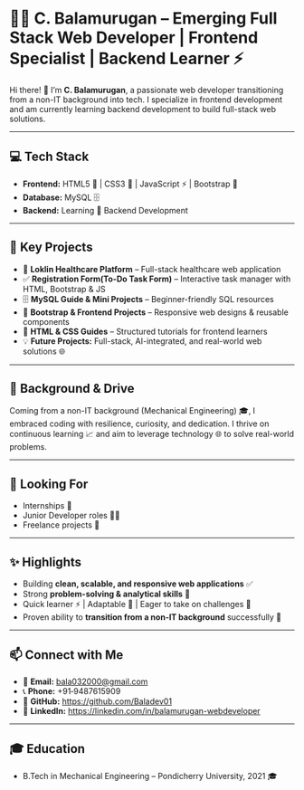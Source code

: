 # 👨‍💻 C. Balamurugan – Emerging Full Stack Web Developer | Frontend Specialist | Backend Learner ⚡

Hi there! 👋 I’m **C. Balamurugan**, a passionate web developer transitioning from a non-IT background into tech. I specialize in frontend development and am currently learning backend development to build full-stack web solutions.

---

## 💻 Tech Stack

- **Frontend:** HTML5 📝 | CSS3 🎨 | JavaScript ⚡ | Bootstrap 💎
- **Database:** MySQL 🗄️
- **Backend:** Learning 🔧 Backend Development

---

## 🚀 Key Projects

- 🏥 **Loklin Healthcare Platform** – Full-stack healthcare web application
- ✅ **Registration Form(To-Do Task Form)** – Interactive task manager with HTML, Bootstrap & JS
- 🗄️ **MySQL Guide & Mini Projects** – Beginner-friendly SQL resources
- 🎨 **Bootstrap & Frontend Projects** – Responsive web designs & reusable components
- 📄 **HTML & CSS Guides** – Structured tutorials for frontend learners
- 💡 **Future Projects:** Full-stack, AI-integrated, and real-world web solutions 🌐

---

## 🌱 Background & Drive

Coming from a non-IT background (Mechanical Engineering) 🎓, I embraced coding with resilience, curiosity, and dedication. I thrive on continuous learning 📈 and aim to leverage technology 🌐 to solve real-world problems.

---

## 🎯 Looking For

- Internships 💼
- Junior Developer roles 👨‍💻
- Freelance projects 🌟

---

## ✨ Highlights

- Building **clean, scalable, and responsive web applications** ✅
- Strong **problem-solving & analytical skills** 🧠
- Quick learner ⚡ | Adaptable 🌊 | Eager to take on challenges 💪
- Proven ability to **transition from a non-IT background** successfully 🔄

---

## 📫 Connect with Me

- 📧 **Email:** bala032000@gmail.com
- 📞 **Phone:** +91‑9487615909
- 🔗 **GitHub:** https://github.com/Baladev01
- 💼 **LinkedIn:** https://linkedin.com/in/balamurugan-webdeveloper

---

## 🎓 Education  

- B.Tech in Mechanical Engineering – Pondicherry University, 2021 🎓
